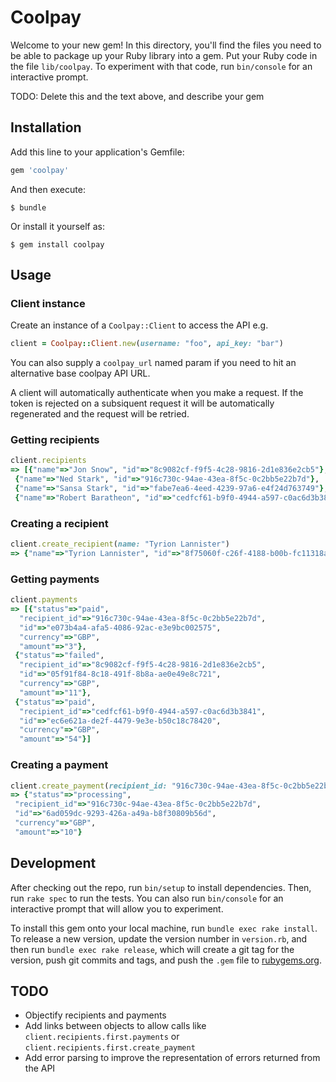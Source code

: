 # Coolpay

Welcome to your new gem! In this directory, you'll find the files you need to be able to package up your Ruby library into a gem. Put your Ruby code in the file `lib/coolpay`. To experiment with that code, run `bin/console` for an interactive prompt.

TODO: Delete this and the text above, and describe your gem

## Installation

Add this line to your application's Gemfile:

```ruby
gem 'coolpay'
```

And then execute:

    $ bundle

Or install it yourself as:

    $ gem install coolpay

## Usage


### Client instance

Create an instance of a `Coolpay::Client` to access the API e.g.

```ruby
client = Coolpay::Client.new(username: "foo", api_key: "bar")
```

You can also supply a `coolpay_url` named param if you need to hit an alternative base coolpay API URL.

A client will automatically authenticate when you make a request.  If the token is rejected on a subsiquent request it
will be automatically regenerated and the request will be retried.

### Getting recipients

```ruby
client.recipients
=> [{"name"=>"Jon Snow", "id"=>"8c9082cf-f9f5-4c28-9816-2d1e836e2cb5"},
 {"name"=>"Ned Stark", "id"=>"916c730c-94ae-43ea-8f5c-0c2bb5e22b7d"},
 {"name"=>"Sansa Stark", "id"=>"fabe7ea6-4eed-4239-97a6-e4f24d763749"},
 {"name"=>"Robert Baratheon", "id"=>"cedfcf61-b9f0-4944-a597-c0ac6d3b3841"}]
```

### Creating a recipient

```ruby
client.create_recipient(name: "Tyrion Lannister")
=> {"name"=>"Tyrion Lannister", "id"=>"8f75060f-c26f-4188-b00b-fc11318a8db2"}
```

### Getting payments

```ruby
client.payments
=> [{"status"=>"paid",
  "recipient_id"=>"916c730c-94ae-43ea-8f5c-0c2bb5e22b7d",
  "id"=>"e073b4a4-afa5-4086-92ac-e3e9bc002575",
  "currency"=>"GBP",
  "amount"=>"3"},
 {"status"=>"failed",
  "recipient_id"=>"8c9082cf-f9f5-4c28-9816-2d1e836e2cb5",
  "id"=>"05f91f84-8c18-491f-8b8a-ae0e49e8c721",
  "currency"=>"GBP",
  "amount"=>"11"},
 {"status"=>"paid",
  "recipient_id"=>"cedfcf61-b9f0-4944-a597-c0ac6d3b3841",
  "id"=>"ec6e621a-de2f-4479-9e3e-b50c18c78420",
  "currency"=>"GBP",
  "amount"=>"54"}]
```

### Creating a payment
```ruby
client.create_payment(recipient_id: "916c730c-94ae-43ea-8f5c-0c2bb5e22b7d", currency: "GBP", amount: 10)
=> {"status"=>"processing",
 "recipient_id"=>"916c730c-94ae-43ea-8f5c-0c2bb5e22b7d",
 "id"=>"6ad059dc-9293-426a-a49a-b8f30809b56d",
 "currency"=>"GBP",
 "amount"=>"10"}
```

## Development

After checking out the repo, run `bin/setup` to install dependencies. Then, run `rake spec` to run the tests. You can also run `bin/console` for an interactive prompt that will allow you to experiment.

To install this gem onto your local machine, run `bundle exec rake install`. To release a new version, update the version number in `version.rb`, and then run `bundle exec rake release`, which will create a git tag for the version, push git commits and tags, and push the `.gem` file to [rubygems.org](https://rubygems.org).

## TODO

* Objectify recipients and payments
* Add links between objects to allow calls like `client.recipients.first.payments` or `client.recipients.first.create_payment`
* Add error parsing to improve the representation of errors returned from the API
